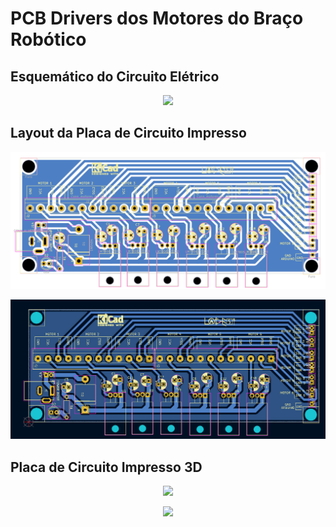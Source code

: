 # PCB Drivers dos Motores do Braço Robótico

## Esquemático do Circuito Elétrico 

<p align="center">
    <img src="Figs/PCB driver motores esquemático.png">
</p>


## Layout da Placa de Circuito Impresso 
<p align="center">
    <img src="Figs/PCB driver motores footprint - 2.png">
</p>

<p align="center">
    <img src="Figs/PCB driver motores footprint.png">
</p>


## Placa de Circuito Impresso 3D
<p align="center">
    <img src="Figs/PCB driver motores visualizaçao 3D.png">
</p>

<p align="center">
    <img src="Figs/Visualizador-3D.gif">
</p>